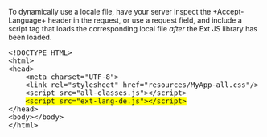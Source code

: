 To dynamically use a locale file, have your server inspect the +Accept-Language+
header in the request, or use a request field, and include a script tag that loads 
the corresponding local file _after_ the Ext JS library has been loaded.

<pre>
&lt;!DOCTYPE HTML>
&lt;html>
&lt;head>
    &lt;meta charset="UTF-8">
    &lt;link rel="stylesheet" href="resources/MyApp-all.css"/>
    &lt;script src="all-classes.js">&lt;/script>
    <span style="background-color: yellow;">&lt;script src="ext-lang-de.js">&lt;/script></span>
&lt;/head>
&lt;body>&lt;/body>
&lt;/html></pre>
